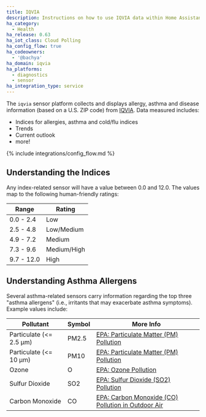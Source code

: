 ```yaml
---
title: IQVIA
description: Instructions on how to use IQVIA data within Home Assistant
ha_category:
  - Health
ha_release: 0.63
ha_iot_class: Cloud Polling
ha_config_flow: true
ha_codeowners:
  - '@bachya'
ha_domain: iqvia
ha_platforms:
  - diagnostics
  - sensor
ha_integration_type: service
---
```


The `iqvia` sensor platform collects and displays allergy, asthma and disease
information (based on a U.S. ZIP code) from [IQVIA](https://www.iqvia.com/).
Data measured includes:

- Indices for allergies, asthma and cold/flu indices
- Trends
- Current outlook
- more!

{% include integrations/config_flow.md %}

## Understanding the Indices

Any index-related sensor will have a value between 0.0 and 12.0. The values
map to the following human-friendly ratings:

| Range      | Rating      |
| ---------- | ----------- |
| 0.0 - 2.4  | Low         |
| 2.5 - 4.8  | Low/Medium  |
| 4.9 - 7.2  | Medium      |
| 7.3 - 9.6  | Medium/High |
| 9.7 - 12.0 | High        |

## Understanding Asthma Allergens

Several asthma-related sensors carry information regarding the top three
"asthma allergens" (i.e., irritants that may exacerbate asthma symptoms).
Example values include:

| Pollutant               | Symbol | More Info                                                                              |
| ----------------------- | ------ | -------------------------------------------------------------------------------------- |
| Particulate (<= 2.5 μm) | PM2.5  | [EPA: Particulate Matter (PM) Pollution](https://www.epa.gov/pm-pollution)             |
| Particulate (<= 10 μm)  | PM10   | [EPA: Particulate Matter (PM) Pollution](https://www.epa.gov/pm-pollution)             |
| Ozone                   | O      | [EPA: Ozone Pollution](https://www.epa.gov/ozone-pollution)                            |
| Sulfur Dioxide         | SO2    | [EPA: Sulfur Dioxide (SO2) Pollution](https://www.epa.gov/so2-pollution)               |
| Carbon Monoxide         | CO     | [EPA: Carbon Monoxide (CO) Pollution in Outdoor Air](https://www.epa.gov/co-pollution) |
